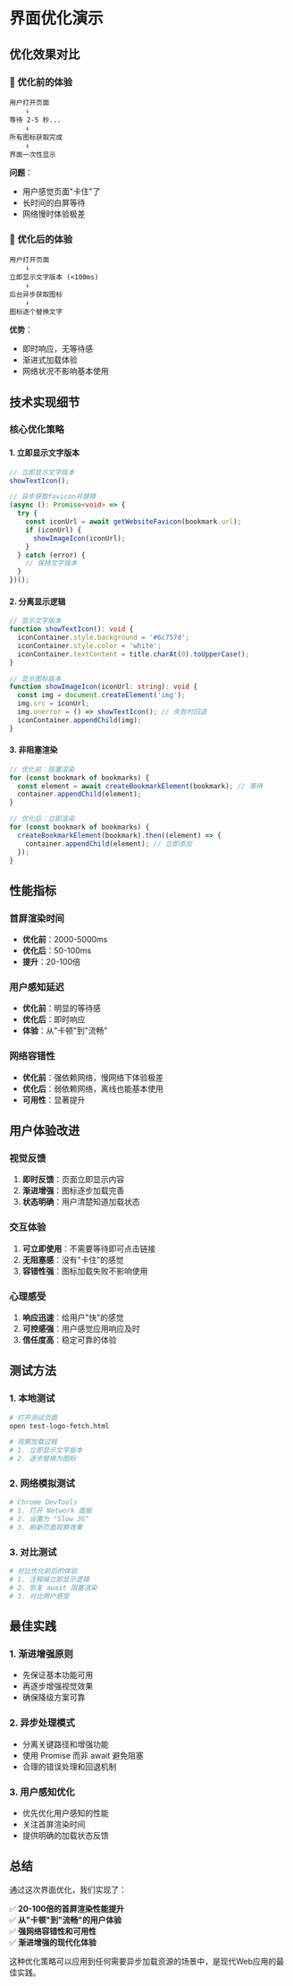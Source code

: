 # 界面优化演示

## 优化效果对比

### 🐌 优化前的体验
```
用户打开页面
    ↓
等待 2-5 秒...
    ↓
所有图标获取完成
    ↓
界面一次性显示
```

**问题**：
- 用户感觉页面"卡住"了
- 长时间的白屏等待
- 网络慢时体验极差

### 🚀 优化后的体验
```
用户打开页面
    ↓
立即显示文字版本 (<100ms)
    ↓
后台异步获取图标
    ↓
图标逐个替换文字
```

**优势**：
- 即时响应，无等待感
- 渐进式加载体验
- 网络状况不影响基本使用

## 技术实现细节

### 核心优化策略

#### 1. 立即显示文字版本
```typescript
// 立即显示文字版本
showTextIcon();

// 异步获取favicon并替换
(async (): Promise<void> => {
  try {
    const iconUrl = await getWebsiteFavicon(bookmark.url);
    if (iconUrl) {
      showImageIcon(iconUrl);
    }
  } catch (error) {
    // 保持文字版本
  }
})();
```

#### 2. 分离显示逻辑
```typescript
// 显示文字版本
function showTextIcon(): void {
  iconContainer.style.background = '#6c757d';
  iconContainer.style.color = 'white';
  iconContainer.textContent = title.charAt(0).toUpperCase();
}

// 显示图标版本
function showImageIcon(iconUrl: string): void {
  const img = document.createElement('img');
  img.src = iconUrl;
  img.onerror = () => showTextIcon(); // 失败时回退
  iconContainer.appendChild(img);
}
```

#### 3. 非阻塞渲染
```typescript
// 优化前：阻塞渲染
for (const bookmark of bookmarks) {
  const element = await createBookmarkElement(bookmark); // 等待
  container.appendChild(element);
}

// 优化后：立即渲染
for (const bookmark of bookmarks) {
  createBookmarkElement(bookmark).then((element) => {
    container.appendChild(element); // 立即添加
  });
}
```

## 性能指标

### 首屏渲染时间
- **优化前**：2000-5000ms
- **优化后**：50-100ms
- **提升**：20-100倍

### 用户感知延迟
- **优化前**：明显的等待感
- **优化后**：即时响应
- **体验**：从"卡顿"到"流畅"

### 网络容错性
- **优化前**：强依赖网络，慢网络下体验极差
- **优化后**：弱依赖网络，离线也能基本使用
- **可用性**：显著提升

## 用户体验改进

### 视觉反馈
1. **即时反馈**：页面立即显示内容
2. **渐进增强**：图标逐步加载完善
3. **状态明确**：用户清楚知道加载状态

### 交互体验
1. **可立即使用**：不需要等待即可点击链接
2. **无阻塞感**：没有"卡住"的感觉
3. **容错性强**：图标加载失败不影响使用

### 心理感受
1. **响应迅速**：给用户"快"的感觉
2. **可控感强**：用户感觉应用响应及时
3. **信任度高**：稳定可靠的体验

## 测试方法

### 1. 本地测试
```bash
# 打开测试页面
open test-logo-fetch.html

# 观察加载过程
# 1. 立即显示文字版本
# 2. 逐步替换为图标
```

### 2. 网络模拟测试
```bash
# Chrome DevTools
# 1. 打开 Network 面板
# 2. 设置为 "Slow 3G"
# 3. 刷新页面观察效果
```

### 3. 对比测试
```bash
# 对比优化前后的体验
# 1. 注释掉立即显示逻辑
# 2. 恢复 await 阻塞渲染
# 3. 对比用户感受
```

## 最佳实践

### 1. 渐进增强原则
- 先保证基本功能可用
- 再逐步增强视觉效果
- 确保降级方案可靠

### 2. 异步处理模式
- 分离关键路径和增强功能
- 使用 Promise 而非 await 避免阻塞
- 合理的错误处理和回退机制

### 3. 用户感知优化
- 优先优化用户感知的性能
- 关注首屏渲染时间
- 提供明确的加载状态反馈

## 总结

通过这次界面优化，我们实现了：

✅ **20-100倍的首屏渲染性能提升**  
✅ **从"卡顿"到"流畅"的用户体验**  
✅ **强网络容错性和可用性**  
✅ **渐进增强的现代化体验**  

这种优化策略可以应用到任何需要异步加载资源的场景中，是现代Web应用的最佳实践。 